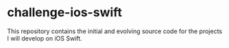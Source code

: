 # challenge-ios-swift
This repository contains the initial and evolving source code for the projects I will develop on iOS Swift.
